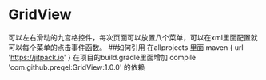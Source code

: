 # GridView
可以左右滑动的九宫格控件，每次页面可以放置八个菜单，可以在xml里面配置就可以每个菜单的点击事件函数。
##如何引用
在allprojects 里面 maven { url 'https://jitpack.io' }
在项目的build.gradle里面增加 compile 'com.github.preqel:GridView:1.0.0' 的依赖
